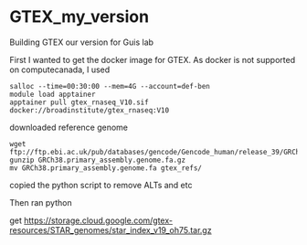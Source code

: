 # GTEX_my_version
Building GTEX our version for Guis lab

First I wanted to get the docker image for GTEX. As docker is not supported on computecanada, I used
```
salloc --time=00:30:00 --mem=4G --account=def-ben
module load apptainer
apptainer pull gtex_rnaseq_V10.sif docker://broadinstitute/gtex_rnaseq:V10
```
downloaded reference genome
```
wget ftp://ftp.ebi.ac.uk/pub/databases/gencode/Gencode_human/release_39/GRCh38.primary_assembly.genome.fa.gz
gunzip GRCh38.primary_assembly.genome.fa.gz
mv GRCh38.primary_assembly.genome.fa gtex_refs/
```

copied the python script to remove ALTs and etc

Then ran python

get https://storage.cloud.google.com/gtex-resources/STAR_genomes/star_index_v19_oh75.tar.gz
